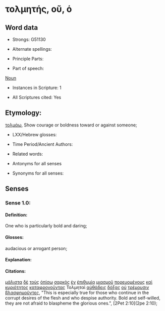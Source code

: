 # τολμητής, οῦ, ὁ 

<!-- Status: S2=NeedsReview -->
<!-- Lexica used for edits: BDAG, FFM, LN, A-S -->

## Word data

* Strongs: G51130

* Alternate spellings:

* Principle Parts: 

* Part of speech: 

[Noun](http://ugg.readthedocs.io/en/latest/noun.html)

* Instances in Scripture: 1

* All Scriptures cited: Yes

## Etymology: 

[τολμάω](../G51110/01.md), Show courage or boldness toward or against someone;

* LXX/Hebrew glosses: 

* Time Period/Ancient Authors: 

* Related words: 

* Antonyms for all senses

* Synonyms for all senses: 

## Senses 

### Sense 1.0:

#### Definition: 

One who is particularly bold and daring;

#### Glosses:

audacious or arrogant person;

#### Explanation:

#### Citations:

[μάλιστα](../G31220/01.md) [δὲ](../G11610/01.md) [τοὺς](../G35880/01.md) [ὀπίσω](../G36940/01.md) [σαρκὸς](../G45610/01.md) [ἐν](../G17220/01.md) [ἐπιθυμίᾳ](../G19390/01.md) [μιασμοῦ](../G33940/01.md) [πορευομένους](../G41980/01.md) [καὶ](../G25320/01.md) [κυριότητος](../G29630/01.md) [καταφρονοῦντας](../G27060/01.md) Τολμηταὶ [αὐθάδεις](../G08290/01.md) [δόξας](../G13910/01.md) [οὐ](../G37560/01.md) [τρέμουσιν](../G51410/01.md) [βλασφημοῦντες](../G09870/01.md), 
"This is especially true for those who continue in the corrupt desires of the flesh and who despise authority. Bold and self-willed, they are not afraid to blaspheme the glorious ones.", 
[2Pet 2:10](2pe 2:10);
